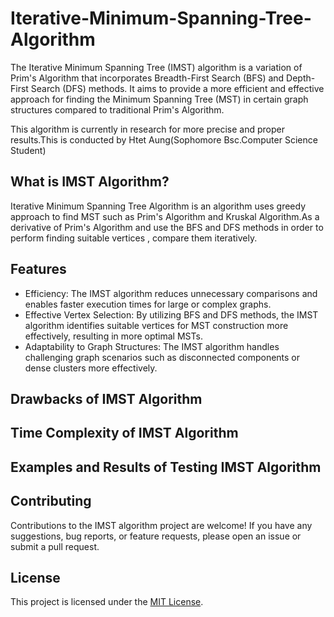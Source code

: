 # Iterative-Minimum-Spanning-Tree-Algorithm




The Iterative Minimum Spanning Tree (IMST) algorithm is a variation of Prim's Algorithm that incorporates Breadth-First Search (BFS) and Depth-First Search (DFS) methods. It aims to provide a more efficient and effective approach for finding the Minimum Spanning Tree (MST) in certain graph structures compared to traditional Prim's Algorithm.

This algorithm is currently in research for more precise and proper results.This is conducted by Htet Aung(Sophomore Bsc.Computer Science Student)



## What is IMST Algorithm?

Iterative Minimum Spanning Tree Algorithm is an algorithm uses greedy approach  to find MST such as Prim's Algorithm and Kruskal Algorithm.As a derivative of Prim's Algorithm and use the BFS and DFS methods  in order to perform finding suitable vertices , compare them iteratively.


## Features

- Efficiency: The IMST algorithm reduces unnecessary comparisons and enables faster execution times for large or complex graphs.
- Effective Vertex Selection: By utilizing BFS and DFS methods, the IMST algorithm identifies suitable vertices for MST construction more effectively, resulting in more optimal MSTs.
- Adaptability to Graph Structures: The IMST algorithm handles challenging graph scenarios such as disconnected components or dense clusters more effectively.


## Drawbacks of IMST Algorithm 



## Time Complexity of IMST Algorithm




## Examples and Results of Testing IMST Algorithm













## Contributing

Contributions to the IMST algorithm project are welcome! If you have any suggestions, bug reports, or feature requests, please open an issue or submit a pull request.

## License

This project is licensed under the [MIT License](LICENSE).

